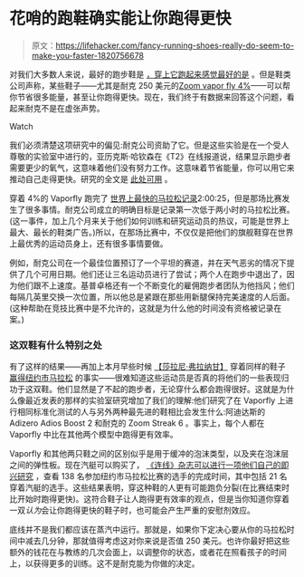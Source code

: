 # 花哨的跑鞋确实能让你跑得更快

> 原文：<https://lifehacker.com/fancy-running-shoes-really-do-seem-to-make-you-faster-1820756678>

对我们大多数人来说，最好的跑步鞋是 [，穿上它跑起来感觉最好的是](https://lifehacker.com/pick-running-shoes-based-on-comfort-to-prevent-foot-inj-1449138178) 。但是鞋类公司声称，某些鞋子——尤其是耐克 250 美元的[Zoom vapor fly 4%](https://www.nike.com/t/zoom-vaporfly-4-unisex-running-shoe-DNTBov7o)——可以帮你节省很多能量，甚至让你跑得更快。现在，我们终于有数据来回答这个问题，看起来耐克不是在虚张声势。

Watch

我们必须清楚这项研究中的偏见:耐克公司资助了它。但是这些实验是在一个受人尊敬的实验室中进行的，亚历克斯·哈钦森在《T2》在线报道说，结果显示跑步者需要更少的氧气，这意味着他们没有努力工作。这意味着节省能量，你可以用它来推动自己走得更快。研究的全文是 [此处可用](https://link.springer.com/article/10.1007/s40279-017-0811-2) 。

穿着 4%的 Vaporfly 跑完了 [世界上最快的马拉松记录](https://www.runnersworld.com/2-hour-marathon)2:00:25，但是那场比赛发生了很多事情。耐克公司成立的明确目标是记录第一次低于两小时的马拉松比赛。(这一事件，加上几个月来关于他们如何训练和研究运动员的热议，可能是世界上最大、最长的鞋类广告。)所以，在那场比赛中，不仅仅是把他们的旗舰鞋穿在世界上最优秀的运动员身上，还有很多事情要做。

例如，耐克公司在一个最佳位置预订了一个平坦的赛道，并在天气恶劣的情况下提供了几个可用日期。他们还让三名运动员进行了尝试；两个人在跑步中退出了，因为他们跟不上速度。基普卓格还有一个不断变化的雇佣跑步者团队为他挡风；他们每隔几英里交换一次位置，所以他总是紧跟在那些用新腿保持完美速度的人后面。(这种帮助在竞技比赛中是不允许的，这就是为什么他的时间没有资格被记录在案。)

### 这双鞋有什么特别之处

有了这样的结果——再加上本月早些时候 [【莎拉尼·弗拉纳甘】](https://en.wikipedia.org/wiki/Shalane_Flanagan) 穿着同样的鞋子 [赢得纽约市马拉松](https://www.runnersworld.com/new-york-city-marathon/shalane-flanagan-wins-the-new-york-city-marathon) 的事实——很难知道这些运动员是否真的将他们的一些表现归功于这双鞋。他们显然是了不起的跑步者，无论穿什么都会跑得很好。这就是为什么像最近发表的那样的实验室研究增加了我们的理解:他们研究了在 Vaporfly 上进行相同标准化测试的人与另外两种最先进的鞋相比会发生什么:阿迪达斯的 Adizero Adios Boost 2 和耐克的 Zoom Streak 6 。事实上，每个人都在 Vaporfly 中比在其他两个模型中跑得更有效率。

Vaporfly 和其他两只鞋之间的区别似乎是用于缓冲的泡沫类型，以及夹在泡沫层之间的弹性板。现在汽艇可以购买了， [《连线》杂志可以进行一项他们自己的即兴研究](https://www.wired.com/story/do-nike-zoom-vaporfly-make-you-run-faster/) ，查看 138 名参加纽约市马拉松比赛的选手的完成时间，其中包括 21 名穿着汽艇的选手。这些结果表明，穿这种鞋的人更有可能跑负分裂(在比赛结束时比开始时跑得更快)。这符合鞋子让人跑得更有效率的观点，但是当你知道你穿着一双*认为*会让你跑得更快的鞋子时，也可能会产生严重的安慰剂效应。

底线并不是我们都应该在蒸汽中运行。那就是，如果你下定决心要从你的马拉松时间中减去几分钟，那就值得考虑这对你来说是否值 250 美元。也许你最好把这些额外的钱花在与教练的几次会面上，以调整你的状态，或者花在照看孩子的时间上，以获得更多的训练。这不是耐克能为你做的决定。